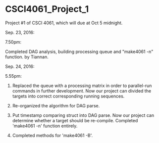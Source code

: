 # CSCI4061_Project_1
Project #1 of CSCI 4061, which will due at Oct 5 midnight. 

Sep. 23, 2016:

7.50pm: 

Completed DAG analysis, building processing queue and "make4061 -n" function. by Tiannan.

Sep. 24, 2016:

5.55pm: 

1. Replaced the queue with a processing matrix in order to parallel-run commands in further development. Now our project can divided the targets into correct corresponding running sequences.

2. Re-organized the algorithm for DAG parse.

3. Put timestamp comparing struct into DAG parse. Now our project can determine whether a target should be re-compile. Completed 'make4061 -n' function entirely.

4. Completed methods for 'make4061 -B'.